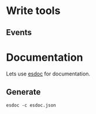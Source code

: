 # Write tools

## Events

# Documentation
Lets use [esdoc](https://esdoc.org/tutorial.html) for documentation.

## Generate
	esdoc -c esdoc.json
